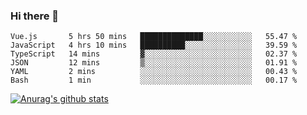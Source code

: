 ### Hi there 👋



<!--
**webB1an/webB1an** is a ✨ _special_ ✨ repository because its `README.md` (this file) appears on your GitHub profile.

Here are some ideas to get you started:

- 🔭 I’m currently working on ...
- 🌱 I’m currently learning ...
- 👯 I’m looking to collaborate on ...
- 🤔 I’m looking for help with ...
- 💬 Ask me about ...
- 📫 How to reach me: ...
- 😄 Pronouns: ...
- ⚡ Fun fact: ...
-->

<!--START_SECTION:waka-->

```text
Vue.js       5 hrs 50 mins   ██████████████░░░░░░░░░░░   55.47 %
JavaScript   4 hrs 10 mins   ██████████░░░░░░░░░░░░░░░   39.59 %
TypeScript   14 mins         ▓░░░░░░░░░░░░░░░░░░░░░░░░   02.37 %
JSON         12 mins         ▒░░░░░░░░░░░░░░░░░░░░░░░░   01.91 %
YAML         2 mins          ░░░░░░░░░░░░░░░░░░░░░░░░░   00.43 %
Bash         1 min           ░░░░░░░░░░░░░░░░░░░░░░░░░   00.17 %
```

<!--END_SECTION:waka-->


[![Anurag's github stats](https://github-readme-stats.vercel.app/api?username=webB1an&show_icons=true&theme=radical)](https://github.com/anuraghazra/github-readme-stats)

